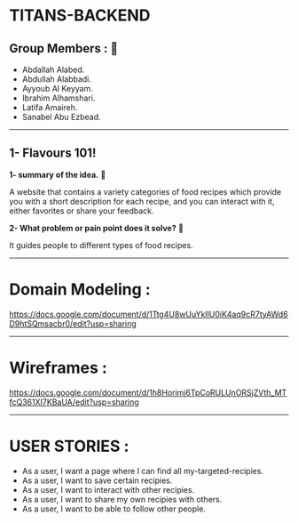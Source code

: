 # TITANS-BACKEND

## Group Members : 👥
- Abdallah Alabed.
- Abdullah Alabbadi.
- Ayyoub Al Keyyam.
- Ibrahim Alhamshari.
- Latifa Amaireh.
- Sanabel Abu Ezbead.
-------------------------------------------------------------------------------------------------------------------

## 1- Flavours 101!

**1- summary of the idea.** :pushpin:

A website that contains a variety categories of food recipes which provide you with a short description for each recipe, and you can interact with it, either favorites or share your feedback.

  
**2- What problem or pain point does it solve?** :pushpin:

It guides people to different types of food recipes.

---------------------------------------------------------------------------------------------------------------------
# Domain Modeling : 

https://docs.google.com/document/d/1Ttg4U8wUuYklIU0iK4aq9cR7tyAWd6D9htSQmsacbr0/edit?usp=sharing

---------------------------------------------------------------------------------------------------------------------
# Wireframes :

https://docs.google.com/document/d/1h8Horimj6TpCoRULUnORSjZVth_MTfcQ361XI7KBaUA/edit?usp=sharing

---------------------------------------------------------------------------------------------------------------------
# USER STORIES : 
- As a user, I want a page where I can find all my-targeted-recipies.
- As a user, I want to save certain recipies. 
- As a user, I want to interact with other recipies. 
- As a user, I want to share my own recipies with others. 
- As a user, I want to be able to follow other people. 


